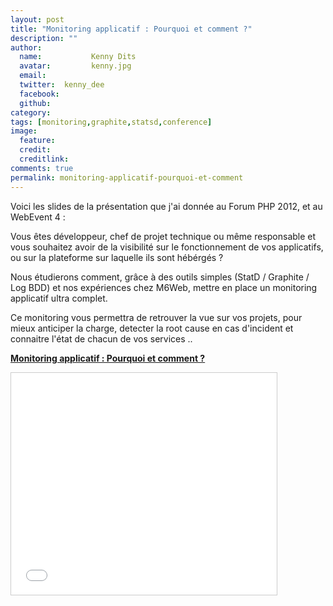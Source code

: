 ```yaml
---
layout: post
title: "Monitoring applicatif : Pourquoi et comment ?"
description: ""
author:
  name:           Kenny Dits
  avatar:         kenny.jpg
  email:          
  twitter:  kenny_dee      
  facebook:       
  github:    
category: 
tags: [monitoring,graphite,statsd,conference]
image:
  feature: 
  credit: 
  creditlink: 
comments: true  
permalink: monitoring-applicatif-pourquoi-et-comment
---
```


Voici les slides de la présentation que j'ai donnée au Forum PHP 2012, et au WebEvent 4 :

Vous êtes développeur, chef de projet technique ou même responsable et vous souhaitez avoir de la visibilité sur le fonctionnement de vos applicatifs, ou sur la plateforme sur laquelle ils sont hébérgés ?

Nous étudierons comment, grâce à des outils simples (StatD / Graphite / Log BDD) et nos expériences chez M6Web, mettre en place un monitoring applicatif ultra complet.

Ce monitoring vous permettra de retrouver la vue sur vos projets, pour mieux anticiper la charge, detecter la root cause en cas d'incident et connaitre l'état de chacun de vos services ..



**[Monitoring applicatif : Pourquoi et comment ?](https://www.slideshare.net/kennydee/monitoring-applicatif-pourquoi-et-comment "Monitoring applicatif : Pourquoi et comment ?")**

<iframe src="//fr.slideshare.net/slideshow/embed_code/key/4SISPpvF2jp4Tf" width="425" height="355" frameborder="0" marginwidth="0" marginheight="0" scrolling="no" style="border:1px solid #CCC; border-width:1px; margin-bottom:5px; max-width: 100%;" allowfullscreen> </iframe>

